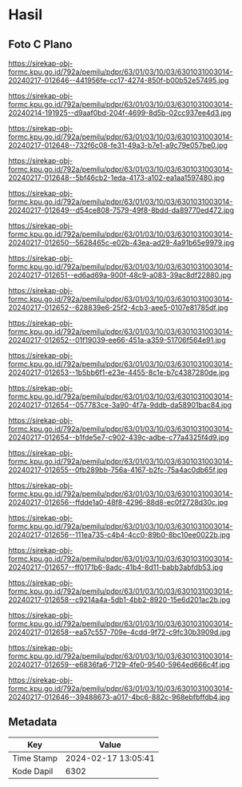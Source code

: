 # Hasil

## Foto C Plano

https://sirekap-obj-formc.kpu.go.id/792a/pemilu/pdpr/63/01/03/10/03/6301031003014-20240217-012646--441956fe-cc17-4274-850f-b00b52e57495.jpg

https://sirekap-obj-formc.kpu.go.id/792a/pemilu/pdpr/63/01/03/10/03/6301031003014-20240214-191925--d9aaf0bd-204f-4699-8d5b-02cc937ee4d3.jpg

https://sirekap-obj-formc.kpu.go.id/792a/pemilu/pdpr/63/01/03/10/03/6301031003014-20240217-012648--732f6c08-fe31-49a3-b7e1-a9c79e057be0.jpg

https://sirekap-obj-formc.kpu.go.id/792a/pemilu/pdpr/63/01/03/10/03/6301031003014-20240217-012648--5bf46cb2-1eda-4173-a102-ea1aa1597480.jpg

https://sirekap-obj-formc.kpu.go.id/792a/pemilu/pdpr/63/01/03/10/03/6301031003014-20240217-012649--d54ce808-7579-49f8-8bdd-da89770ed472.jpg

https://sirekap-obj-formc.kpu.go.id/792a/pemilu/pdpr/63/01/03/10/03/6301031003014-20240217-012650--5628465c-e02b-43ea-ad29-4a91b65e9979.jpg

https://sirekap-obj-formc.kpu.go.id/792a/pemilu/pdpr/63/01/03/10/03/6301031003014-20240217-012651--ed6ad69a-900f-48c9-a083-39ac8df22880.jpg

https://sirekap-obj-formc.kpu.go.id/792a/pemilu/pdpr/63/01/03/10/03/6301031003014-20240217-012652--628839e6-25f2-4cb3-aee5-0107e81785df.jpg

https://sirekap-obj-formc.kpu.go.id/792a/pemilu/pdpr/63/01/03/10/03/6301031003014-20240217-012652--01f19039-ee66-451a-a359-51706f564e91.jpg

https://sirekap-obj-formc.kpu.go.id/792a/pemilu/pdpr/63/01/03/10/03/6301031003014-20240217-012653--1b5bb6f1-e23e-4455-8c1e-b7c4387280de.jpg

https://sirekap-obj-formc.kpu.go.id/792a/pemilu/pdpr/63/01/03/10/03/6301031003014-20240217-012654--057783ce-3a90-4f7a-9ddb-da58901bac84.jpg

https://sirekap-obj-formc.kpu.go.id/792a/pemilu/pdpr/63/01/03/10/03/6301031003014-20240217-012654--b1fde5e7-c902-439c-adbe-c77a4325f4d9.jpg

https://sirekap-obj-formc.kpu.go.id/792a/pemilu/pdpr/63/01/03/10/03/6301031003014-20240217-012655--0fb289bb-756a-4167-b2fc-75a4ac0db65f.jpg

https://sirekap-obj-formc.kpu.go.id/792a/pemilu/pdpr/63/01/03/10/03/6301031003014-20240217-012656--ffdde1a0-48f8-4296-88d8-ec0f2728d30c.jpg

https://sirekap-obj-formc.kpu.go.id/792a/pemilu/pdpr/63/01/03/10/03/6301031003014-20240217-012656--111ea735-c4b4-4cc0-89b0-8bc10ee0022b.jpg

https://sirekap-obj-formc.kpu.go.id/792a/pemilu/pdpr/63/01/03/10/03/6301031003014-20240217-012657--ff0171b6-8adc-41b4-8d11-babb3abfdb53.jpg

https://sirekap-obj-formc.kpu.go.id/792a/pemilu/pdpr/63/01/03/10/03/6301031003014-20240217-012658--c9214a4a-5db1-4bb2-8920-15e6d201ac2b.jpg

https://sirekap-obj-formc.kpu.go.id/792a/pemilu/pdpr/63/01/03/10/03/6301031003014-20240217-012658--ea57c557-709e-4cdd-9f72-c9fc30b3909d.jpg

https://sirekap-obj-formc.kpu.go.id/792a/pemilu/pdpr/63/01/03/10/03/6301031003014-20240217-012659--e6836fa6-7129-4fe0-9540-5964ed666c4f.jpg

https://sirekap-obj-formc.kpu.go.id/792a/pemilu/pdpr/63/01/03/10/03/6301031003014-20240217-012646--39488673-a017-4bc6-882c-968ebfbffdb4.jpg


## Metadata

| Key        | Value               |
| ---------- | ------------------- |
| Time Stamp | 2024-02-17 13:05:41 |
| Kode Dapil | 6302                |



